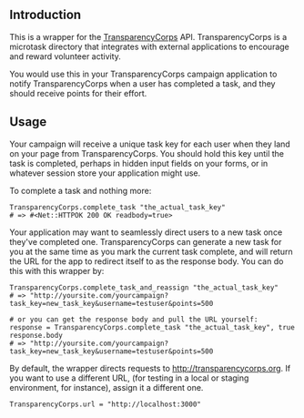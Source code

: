 ## Introduction

This is a wrapper for the [TransparencyCorps](http://transparencycorps.org) API.  TransparencyCorps is a microtask directory that integrates with external applications to encourage and reward volunteer activity.

You would use this in your TransparencyCorps campaign application to notify TransparencyCorps when a user has completed a task, and they should receive points for their effort.

## Usage

Your campaign will receive a unique task key for each user when they land on your page from TransparencyCorps.  You should hold this key until the task is completed, perhaps in hidden input fields on your forms, or in whatever session store your application might use.

To complete a task and nothing more:

    TransparencyCorps.complete_task "the_actual_task_key"
    # => #<Net::HTTPOK 200 OK readbody=true>

Your application may want to seamlessly direct users to a new task once they've completed one.  TransparencyCorps can generate a new task for you at the same time as you mark the current task complete, and will return the URL for the app to redirect itself to as the response body.  You can do this with this wrapper by:

    TransparencyCorps.complete_task_and_reassign "the_actual_task_key"
    # => "http://yoursite.com/yourcampaign?task_key=new_task_key&username=testuser&points=500
    
    # or you can get the response body and pull the URL yourself:
    response = TransparencyCorps.complete_task "the_actual_task_key", true
    response.body
    # => "http://yoursite.com/yourcampaign?task_key=new_task_key&username=testuser&points=500
    

By default, the wrapper directs requests to http://transparencycorps.org.  If you want to use a different URL, (for testing in a local or staging environment, for instance), assign it a different one.

    TransparencyCorps.url = "http://localhost:3000"